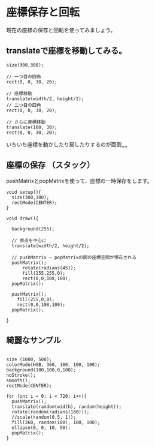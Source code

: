 # 座標保存と回転

現在の座標の保存と回転を使ってみましょう。

## translateで座標を移動してみる。

```
size(300,300);

// 一つ目の四角
rect(0, 0, 30, 20);

// 座標移動
translate(width/2, height/2); 
// 二つ目の四角
rect(0, 0, 30, 20);

// さらに座標移動
translate(100, 30); 
rect(0, 0, 30, 20);

```

いちいち座標を動かしたり戻したりするのが面倒,,,,

## 座標の保存 （スタック）
pushMatrixとpopMatrixを使って、座標の一時保存をします。

```
void setup(){
  size(300,300);
  rectMode(CENTER);
}

void draw(){
  
  background(255);
  
  // 原点を中心に
  translate(width/2, height/2);
  
  // pushMatrix ~ popMatrixの間の座標空間が保存される
  pushMatrix();
      rotate(radians(45));
      fill(255,255,0);
      rect(0,0,100,100);
  popMatrix();
  
  pushMatrix();
    fill(255,0,0);
    rect(0,0,100,100);
  popMatrix();
  
}

```





## 綺麗なサンプル

```

size (1000, 500);
colorMode(HSB, 360, 100, 100, 100);
background(100,100,0,100);
noStroke();
smooth();
rectMode(CENTER);

for (int i = 0; i < 720; i++){
  pushMatrix();
  translate(random(width), random(height));
  rotate(random(radians(180)));
  //scale(random(0.5, 1));
  fill(360, random(100), 100, 100);
  ellipse(0, 0, 10, 50);
  popMatrix();
}


```

